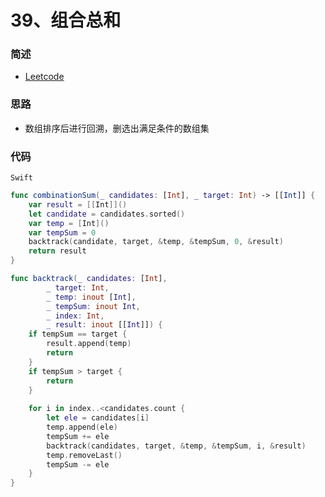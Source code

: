 # 39、组合总和

### 简述

- [Leetcode](https://leetcode-cn.com/problems/combination-sum/)

### 思路

- 数组排序后进行回溯，删选出满足条件的数组集

### 代码

`Swift`

```swift
func combinationSum(_ candidates: [Int], _ target: Int) -> [[Int]] {
    var result = [[Int]]()
    let candidate = candidates.sorted()
    var temp = [Int]()
    var tempSum = 0
    backtrack(candidate, target, &temp, &tempSum, 0, &result)
    return result
}

func backtrack(_ candidates: [Int],
        _ target: Int,
        _ temp: inout [Int],
        _ tempSum: inout Int,
        _ index: Int,
        _ result: inout [[Int]]) {
    if tempSum == target {
        result.append(temp)
        return
    }
    if tempSum > target {
        return
    }
    
    for i in index..<candidates.count {
        let ele = candidates[i]
        temp.append(ele)
        tempSum += ele
        backtrack(candidates, target, &temp, &tempSum, i, &result)
        temp.removeLast()
        tempSum -= ele
    }
}

```